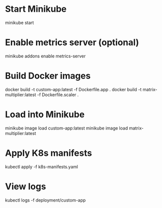 # Start Minikube
minikube start

# Enable metrics server (optional)
minikube addons enable metrics-server

# Build Docker images
docker build -t custom-app:latest -f Dockerfile.app .
docker build -t matrix-multiplier:latest -f Dockerfile.scaler .

# Load into Minikube
minikube image load custom-app:latest
minikube image load matrix-multiplier:latest

# Apply K8s manifests
kubectl apply -f k8s-manifests.yaml

# View logs
kubectl logs -f deployment/custom-app
